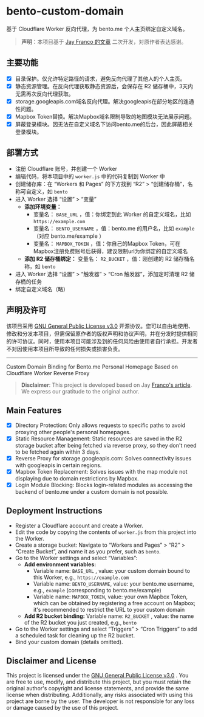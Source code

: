# bento-custom-domain

基于 Cloudflare Worker 反向代理，为 bento.me 个人主页绑定自定义域名。

> **声明**：本项目基于 [Jay Franco 的文章](https://jayfranco.hashnode.dev/custom-domain-for-bento-with-cloudflare-workers) 二次开发，对原作者表达感谢。

## 主要功能

* [x] 目录保护。仅允许特定路径的请求，避免反向代理了其他人的个人主页。
* [x] 静态资源管理。在反向代理获取静态资源后，会保存在 R2 储存桶中，3天内无需再次反向代理获取。
* [x] storage.googleapis.com域名反向代理。解决googleapis在部分地区的连通性问题。
* [x] Mapbox Token替换。解决Mapbox域名限制导致的地图模块无法展示问题。
* [x] 屏蔽登录模块。因无法在自定义域名下访问bento.me的后台，因此屏蔽相关登录模块。

## 部署方式

- 注册 Cloudflare 账号，并创建一个 Worker
- 编辑代码，将本项目中的 `worker.js` 中的代码复制到 Worker 中
- 创建储存库：在 “Workers 和 Pages” 的下方找到 “R2” > “创建储存桶”，名称可自定义，如 `bento`
- 进入 Worker 选择 “设置” > “变量”
  - **添加环境变量：**
    - 变量名： `BASE_URL` ，值：你绑定到此 Worker 的自定义域名，比如 `https://example.com`
    - 变量名： `BENTO_USERNAME` ，值：bento.me 的用户名，比如 `example` （对应 bento.me/example ）
    - 变量名： `MAPBOX_TOKEN` ，值：你自己的Mapbox Token，可在Mapbox注册免费账号后获得，建议限制url为你绑定的自定义域名
  - **添加 R2 储存桶绑定：**
    变量名： `R2_BUCKET` ，值：刚创建的 R2 储存桶名称，如 `bento`
- 进入 Worker 选择 “设置” > “触发器” > “Cron 触发器”，添加定时清理 R2 储存桶的任务
- 绑定自定义域名（略）

## 声明及许可
该项目采用 [GNU General Public License v3.0](https://www.gnu.org/licenses/gpl-3.0.en.html) 开源协议。您可以自由地使用、修改和分发本项目，但需保留原作者的版权声明和协议声明，并在分发时提供相同的许可协议。同时，使用本项目可能涉及到的任何风险由使用者自行承担。开发者不对因使用本项目所导致的任何损失或损害负责。

---

Custom Domain Binding for Bento.me Personal Homepage Based on Cloudflare Worker Reverse Proxy

> **Disclaimer**: This project is developed based on Jay [Franco's article](https://jayfranco.hashnode.dev/custom-domain-for-bento-with-cloudflare-workers). We express our gratitude to the original author.

## Main Features

* [x] Directory Protection: Only allows requests to specific paths to avoid proxying other people's personal homepages.
* [x] Static Resource Management: Static resources are saved in the R2 storage bucket after being fetched via reverse proxy, so they don't need to be fetched again within 3 days.
* [x] Reverse Proxy for storage.googleapis.com: Solves connectivity issues with googleapis in certain regions.
* [x] Mapbox Token Replacement: Solves issues with the map module not displaying due to domain restrictions by Mapbox.
* [x] Login Module Blocking: Blocks login-related modules as accessing the backend of bento.me under a custom domain is not possible.

## Deployment Instructions

- Register a Cloudflare account and create a Worker.
- Edit the code by copying the contents of `worker.js` from this project into the Worker.
- Create a storage bucket: Navigate to “Workers and Pages” > “R2” > “Create Bucket”, and name it as you prefer, such as `bento`.
- Go to the Worker settings and select “Variables”:
  - **Add environment variables:**
    - Variable name: `BASE_URL` , value: your custom domain bound to this Worker, e.g., `https://example.com`
    - Variable name: `BENTO_USERNAME`, value: your bento.me username, e.g., `example` (corresponding to bento.me/example)
    - Variable name: `MAPBOX_TOKEN`, value: your own Mapbox Token, which can be obtained by registering a free account on Mapbox; it's recommended to restrict the URL to your custom domain
  - **Add R2 bucket binding:**
    Variable name: `R2_BUCKET` , value: the name of the R2 bucket you just created, e.g., `bento`
- Go to the Worker settings and select “Triggers” > “Cron Triggers” to add a scheduled task for cleaning up the R2 bucket.
- Bind your custom domain (details omitted).

## Disclaimer and License
This project is licensed under the [GNU General Public License v3.0](https://www.gnu.org/licenses/gpl-3.0.en.html) . You are free to use, modify, and distribute this project, but you must retain the original author's copyright and license statements, and provide the same license when distributing. Additionally, any risks associated with using this project are borne by the user. The developer is not responsible for any loss or damage caused by the use of this project.
